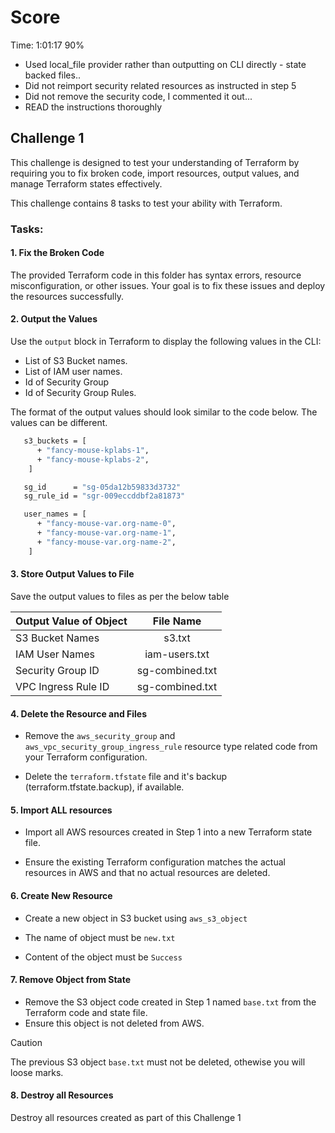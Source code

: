 
# Score
Time: 1:01:17
90%
 - Used local_file provider rather than outputting on CLI directly - state backed files..
 - Did not reimport security related resources as instructed in step 5
 - Did not remove the security code, I commented it out... 
 - READ the instructions thoroughly


## Challenge 1

This challenge is designed to test your understanding of Terraform by requiring you to fix broken code, import resources, output values, and manage Terraform states effectively.

This challenge contains 8 tasks to test your ability with Terraform.

### Tasks:

#### 1. Fix the Broken Code

The provided Terraform code in this folder has syntax errors, resource misconfiguration, or other issues. Your goal is to fix these issues and deploy the resources successfully.

#### 2. Output the Values

Use the `output` block in Terraform to display the following values in the CLI:

* List of S3 Bucket names.
* List of IAM user names.
* Id of Security Group
* Id of Security Group Rules.

The format of the output values should look similar to the code below. The values can be different.

```sh
   s3_buckets = [
      + "fancy-mouse-kplabs-1",
      + "fancy-mouse-kplabs-2",
    ]

   sg_id      = "sg-05da12b59833d3732"
   sg_rule_id = "sgr-009eccddbf2a81873"

   user_names = [
      + "fancy-mouse-var.org-name-0",
      + "fancy-mouse-var.org-name-1",
      + "fancy-mouse-var.org-name-2",
    ]
```

#### 3. Store Output Values to File

Save the output values to files as per the below table

| Output Value of Object  | File Name | 
| :---        |    :----:   | 
| S3 Bucket Names   | s3.txt      | 
| IAM User Names | iam-users.txt    | 
| Security Group ID  | sg-combined.txt        | 
| VPC Ingress Rule ID  | sg-combined.txt       | 



#### 4. Delete the Resource and Files

* Remove the `aws_security_group` and `aws_vpc_security_group_ingress_rule` resource type related code from your  Terraform configuration.

* Delete the `terraform.tfstate` file and it's backup (terraform.tfstate.backup), if available.

#### 5. Import ALL resources

* Import all AWS resources created in Step 1 into a new Terraform state file. 

* Ensure the existing Terraform configuration matches the actual resources in AWS and that no actual resources are deleted.

#### 6. Create New Resource

* Create a new object in S3 bucket using `aws_s3_object`

* The name of object must be `new.txt`

* Content of the object must be `Success`

#### 7. Remove Object from State

* Remove the S3 object code created in Step 1 named `base.txt` from the Terraform code and state file.
* Ensure this object is not deleted from AWS.

> [!CAUTION]
> The previous S3 object `base.txt` must not be deleted, othewise you will loose marks.


#### 8. Destroy all Resources

Destroy all resources created as part of this Challenge 1